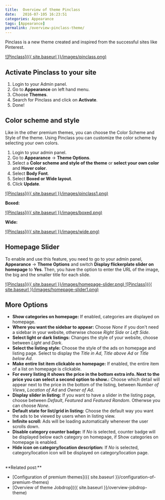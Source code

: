 ```yaml
---
title:  Overview of theme Pinclass
date:   2016-07-105 16:23:51
categories: Appearance
tags: [Appearance]
permalink: /overview-pinclass-theme/
---
```

Pinclass is a new theme created and inspired from the successful sites like Pinterest.

<a href="{{ site.baseurl }}/images/pinclass.png" class="thumbnail gallery-item" data-gallery>
![Pinclass]({{ site.baseurl }}/images/pinclass.png) 
</a>

## Activate Pinclass to your site

1. Login to your Admin panel.
2. Go to **Appearance** on left hand menu.
3. Choose **Themes**.
4. Search for Pinclass and click on **Activate**.
5. Done!


## Color scheme and style

Like in the other premium themes, you can choose the Color Scheme and Style of the theme. Using Pinclass you can customize the color scheme by selecting your own colors.

1. Login to your admin panel.
2. Go to **Appearance** -> **Theme Options**.
3. Select a **Color scheme and style of the theme** or **select your own color** and **Hover color**.
4. Select **Body Font**.
5. Select **Boxed or Wide layout**.
6. Click **Update**.

<a href="{{ site.baseurl }}/images/pinclass1.png" class="thumbnail gallery-item" data-gallery>
![Pinclass]({{ site.baseurl }}/images/pinclass1.png) 
</a>

**Boxed:**

<a href="{{ site.baseurl }}/images/boxed.png" class="thumbnail gallery-item" data-gallery>
![Pinclass]({{ site.baseurl }}/images/boxed.png) 
</a>

**Wide:**

<a href="{{ site.baseurl }}/images/wide.png" class="thumbnail gallery-item" data-gallery>
![Pinclass]({{ site.baseurl }}/images/wide.png) 
</a>

## Homepage Slider

To enable and use this feature, you need to go to your admin panel, **Appearance** -> **Theme Options** and switch **Display flickerplate slider on homepage** to **Yes**. Then, you have the option to enter the URL of the image, the big and the smaller title for each slide.

<a href="{{ site.baseurl }}/images/homepage-slider.png" class="thumbnail gallery-item" data-gallery>
![Pinclass]({{ site.baseurl }}/images/homepage-slider.png) 
</a>

<a href="{{ site.baseurl }}/images/homepage-slider1.png" class="thumbnail gallery-item" data-gallery>
![Pinclass]({{ site.baseurl }}/images/homepage-slider1.png) 
</a>

## More Options

+ **Show categories on homepage:** If enabled, categories are displayed on homepage.
+ **Where you want the sidebar to appear:** Choose _None_ if you don't need a sidebar in your website, otherwise choose _Right Side_ or _Left Side_.
+ **Select light or dark listings:** Changes the style of your website, choose between _Light_ and _Dark_.
+ **Select the listing style:** Choose the style of the ads on homepage and listing page. Select to display the _Title in Ad_, _Title above Ad_ or _Title below Ad_.
+ **Make entire list item clickable on homepage:** If enabled, the entire item of a list on homepage is clickable.
+ **For every listing it shows the price in the bottom extra info. Next to the price you can select a second option to show.:** Choose which detail will appear next to the price in the bottom of the listing, between _Number of Views_, _Location of Ad_ and _Owner of Ad_.
+ **Display slider in listing:** If you want to have a slider in the listing page, choose between _Default_, _Featured_ and _Featured Random_. Otherwse you can choose _None_.
+ **Default state for list/grid in listing:** Choose the default way you want the ads to be viewed by users when in listing view.
+ **Infinite scroll:** Ads will be loading automatically whenever the user scrolls down.
+ **Disable category counter badge:** If _No_ is selected, counter badge will be displayed below each category on homepage, if Show categories on homepage is enabled.
+ **Hide icon on category/location description:** If _No_ is selected, category/location icon will be displayed on category/location page.


<br>
**Related post:**

* [Configuration of premium themes]({{ site.baseurl }}/configuration-of-premium-themes)
* [Overview of theme Jobdrop]({{ site.baseurl }}/overview-jobdrop-theme)



